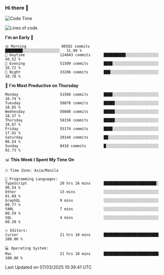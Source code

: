 ### Hi there 👋

<!--START_SECTION:waka-->
![Code Time](http://img.shields.io/badge/Code%20Time-5%2C922%20hrs%2033%20mins-blue)

![Lines of code](https://img.shields.io/badge/From%20Hello%20World%20I%27ve%20Written-118.9%20million%20lines%20of%20code-blue)

**I'm an Early 🐤** 

```text
🌞 Morning                98582 commits       ████████░░░░░░░░░░░░░░░░░   31.99 % 
🌆 Daytime                124843 commits      ██████████░░░░░░░░░░░░░░░   40.52 % 
🌃 Evening                51509 commits       ████░░░░░░░░░░░░░░░░░░░░░   16.72 % 
🌙 Night                  33206 commits       ███░░░░░░░░░░░░░░░░░░░░░░   10.78 % 
```
📅 **I'm Most Productive on Thursday** 

```text
Monday                   51568 commits       ████░░░░░░░░░░░░░░░░░░░░░   16.74 % 
Tuesday                  58078 commits       █████░░░░░░░░░░░░░░░░░░░░   18.85 % 
Wednesday                56608 commits       █████░░░░░░░░░░░░░░░░░░░░   18.37 % 
Thursday                 58158 commits       █████░░░░░░░░░░░░░░░░░░░░   18.87 % 
Friday                   55174 commits       ████░░░░░░░░░░░░░░░░░░░░░   17.91 % 
Saturday                 20144 commits       ██░░░░░░░░░░░░░░░░░░░░░░░   06.54 % 
Sunday                   8410 commits        █░░░░░░░░░░░░░░░░░░░░░░░░   02.73 % 
```


📊 **This Week I Spent My Time On** 

```text
🕑︎ Time Zone: Asia/Manila

💬 Programming Languages: 
TypeScript               20 hrs 26 mins      ████████████████████████░   96.54 % 
Other                    13 mins             ░░░░░░░░░░░░░░░░░░░░░░░░░   01.09 % 
GraphQL                  9 mins              ░░░░░░░░░░░░░░░░░░░░░░░░░   00.77 % 
YAML                     7 mins              ░░░░░░░░░░░░░░░░░░░░░░░░░   00.59 % 
SQL                      4 mins              ░░░░░░░░░░░░░░░░░░░░░░░░░   00.39 % 

🔥 Editors: 
Cursor                   21 hrs 10 mins      █████████████████████████   100.00 % 

💻 Operating System: 
Mac                      21 hrs 10 mins      █████████████████████████   100.00 % 
```


 Last Updated on 07/03/2025 10:39:41 UTC
<!--END_SECTION:waka-->


<!--
**rad182/rad182** is a ✨ _special_ ✨ repository because its `README.md` (this file) appears on your GitHub profile.

Here are some ideas to get you started:

- 🔭 I’m currently working on ...
- 🌱 I’m currently learning ...
- 👯 I’m looking to collaborate on ...
- 🤔 I’m looking for help with ...
- 💬 Ask me about ...
- 📫 How to reach me: ...
- 😄 Pronouns: ...
- ⚡ Fun fact: ...
-->
